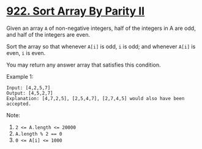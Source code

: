 # [922. Sort Array By Parity II](https://leetcode.com/problems/sort-array-by-parity-ii/)

Given an array `A` of non-negative integers, half of the integers in A are odd, and half of the integers are even.

Sort the array so that whenever `A[i]` is odd, `i` is odd; and whenever `A[i]` is even, `i` is even.

You may return any answer array that satisfies this condition.

Example 1:

```text
Input: [4,2,5,7]
Output: [4,5,2,7]
Explanation: [4,7,2,5], [2,5,4,7], [2,7,4,5] would also have been accepted.
```

Note:

1. `2 <= A.length <= 20000`
1. `A.length % 2 == 0`
1. `0 <= A[i] <= 1000`